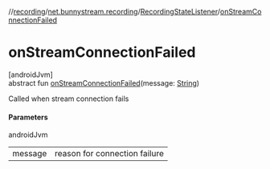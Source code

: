 //[recording](../../../index.md)/[net.bunnystream.recording](../index.md)/[RecordingStateListener](index.md)/[onStreamConnectionFailed](on-stream-connection-failed.md)

# onStreamConnectionFailed

[androidJvm]\
abstract fun [onStreamConnectionFailed](on-stream-connection-failed.md)(message: [String](https://kotlinlang.org/api/latest/jvm/stdlib/kotlin/-string/index.html))

Called when stream connection fails

#### Parameters

androidJvm

| | |
|---|---|
| message | reason for connection failure |
